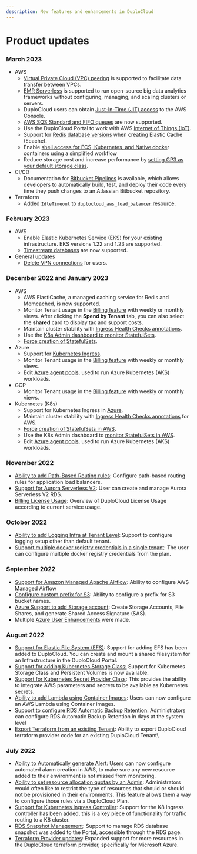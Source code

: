```yaml
---
description: New features and enhancements in DuploCloud
---
```


# Product updates

### March 2023

* AWS
  * [Virtual Private Cloud (VPC) peering](../aws/aws-services/infrastructure/virtual-private-cloud-vpc-peering.md) is supported to facilitate data transfer between VPCs.
  * [EMR Serverless](../aws/aws-services/emr-serverless.md) is supported to run open-source big data analytics frameworks without configuring, managing, and scaling clusters or servers.
  * DuploCloud users can obtain [Just-In-Time (JIT) access](../aws/use-cases/jit-access.md) to the AWS Console.
  * [AWS SQS Standard and FIFO queues](../aws/aws-services/sqs-queue.md) are now supported.
  * Use the DuploCloud Portal to work with AWS [Internet of Things (IoT)](../aws/aws-services/iot-internet-of-things.md).
  * Support for [Redis database versions](../aws/aws-services/database/elastic-cache.md) when creating Elastic Cache (Ecache).
  * Enable [shell access for ECS, Kubernetes, and Native docke](../aws/prerequisites/kubectl-shell.md)r containers using a simplified workflow
  * Reduce storage cost and increase performance by [setting GP3 as your default storage class](../aws/aws-services/storage/using-the-gp3-storage-class.md).
* CI/CD
  * Documentation for [Bitbucket Pipelines](../ci-cd/bitbucket-pipelines/) is available, which allows developers to automatically build, test, and deploy their code every time they push changes to an Atlassian Bitbucket repository.&#x20;
* Terraform&#x20;
  * Added `IdleTimeout` to [`duplocloud_aws_load_balancer` resource](https://registry.terraform.io/providers/duplocloud/duplocloud/latest/docs/resources/aws\_load\_balancer).&#x20;

### February 2023

* AWS
  * Enable Elastic Kubernetes Service (EKS) for your existing infrastructure. EKS versions 1.22 and 1.23 are supported.
  * [Timestream databases](../aws/aws-services/database/timestream-database.md) are now supported.
* General updates
  * [Delete VPN connections](https://app.gitbook.com/o/ojpRPRrP7bqrzOUuLmOz/s/68cb0s9ce5UIUKWPuYs8/\~/changes/zv5qBQC5mUqzcKULXq1i/administrators/access-control/vpn-access#deleting-a-vpn-user) for users.

### December 2022 and January 2023

* AWS
  * AWS ElastiCache, a managed caching service for Redis and Memcached, is now supported.&#x20;
  * Monitor Tenant usage in the [Billing feature](../aws/use-cases/cost-management/) with weekly or monthly views. After clicking the **Spend by Tenant** tab, you can also select the **shared** card to display tax and support costs.
  * Maintain cluster stability with [Ingress Health Checks annotations](../aws/aws-services/containers/adding-ingress.md#add-load-balancer-with-kubernetes-nodeport).&#x20;
  * Use the [K8s Admin dashboard to monitor StatefulSets](../aws/use-cases/monitoring/kubernetes-administrator-dashboard.md).
  * [Force creation of StatefulSets](../aws/aws-services/containers/#5-toc-title).
* Azure
  * Support for [Kubernetes Ingress](../azure/azure-services/containers/adding-ingress.md).
  * Monitor Tenant usage in the [Billing feature](https://app.gitbook.com/o/ojpRPRrP7bqrzOUuLmOz/s/68cb0s9ce5UIUKWPuYs8/\~/changes/7ev96ixoUE2TKhw2W8yw/azure/use-cases/cost-management) with weekly or monthly views.
  * Edit [Azure agent pools](../azure/azure-services/agent-pool.md#editing-an-agent-pool), used to run Azure Kubernetes (AKS) workloads.
* GCP
  * Monitor Tenant usage in the [Billing feature](https://app.gitbook.com/o/ojpRPRrP7bqrzOUuLmOz/s/68cb0s9ce5UIUKWPuYs8/\~/changes/LIQrEoD3lxoJfvhsSCPM/gcp/use-cases/cost-management) with weekly or monthly views.&#x20;
* Kubernetes (K8s)
  * Support for Kubernetes Ingress in [Azure](../azure/azure-services/containers/adding-ingress.md).
  * Maintain cluster stability with [Ingress Health Checks annotations](../aws/aws-services/containers/adding-ingress.md#add-load-balancer-with-kubernetes-nodeport) for AWS.&#x20;
  * [Force creation of StatefulSets in AWS](../aws/aws-services/containers/#5-toc-title).
  * Use the K8s Admin dashboard to [monitor StatefulSets in AWS](../aws/use-cases/monitoring/kubernetes-administrator-dashboard.md).
  * Edit [Azure agent pools](../azure/azure-services/agent-pool.md#editing-an-agent-pool), used to run Azure Kubernetes (AKS) workloads.

### November 2022

* [Ability to add Path-Based Routing rules](../aws/use-cases/load-balancers.md#2d32): Configure path-based routing rules for application load balancers.
* [Support for Aurora Serverless V2](../aws/aws-services/database/rds-database/#create-aurora-serverless-v2-cluster-database): User can create and manage Aurora Serverless V2 RDS.
* [Billing License Usage](../aws/use-cases/cost-management/duplocloud-license-usage.md): Overview of DuploCloud License Usage according to current service usage.

### October 2022

* [Ability to add Logging Infra at Tenant Level](../aws/use-cases/central-logging/central-logging-setup.md#adding-logging-setup-at-tenant-level): Support to configure logging setup other than default tenant.
* [Support multiple docker registry credentials in a single tenant](../aws/aws-services/containers/#add-multiple-docker-registry-credentials): The user can configure multiple docker registry credentials from the plan.

### September 2022

* [Support for Amazon Managed Apache Airflow](../aws/aws-services/managed-airflow.md): Ability to configure AWS Managed Airflow
* [Configure custom prefix for S3](../aws/aws-services/s3-bucket.md#add-custom-prefix-for-s3-buckets):  Ability to configure a prefix for S3 bucket names.
* [Azure Support to add Storage account](../azure/azure-services/storage-account.md): Create Storage Accounts, File Shares, and generate Shared Access Signature (SAS).&#x20;
* Multiple [Azure User Enhancements](../azure/azure-services/) were made.

### August 2022

* [Support for Elastic File System (EFS)](../aws/aws-services/elastic-file-system-efs.md):  Support for adding EFS has been added to DuploCloud. You can create and mount a shared filesystem for an Infrastructure in the DuploCloud Portal.
* [Support for adding Kubernetes Storage Class:](../aws/aws-services/storage/adding-k8s-storage-class.md) Support for Kubernetes Storage Class and Persistent Volumes is now available.
* [Support for Kubernetes Secret Provider Class](../aws/aws-services/containers/adding-secretproviderclass-custom-resource.md): This provides the ability to integrate AWS parameters and secrets to be available as Kubernetes secrets.
* [Ability to add Lambda using Container Images](../aws/aws-services/lambda/create-lambda-using-container-image.md): Users can now configure an AWS Lambda using Container images.
* [Support to configure RDS Automatic Backup Retention](../aws/aws-services/database/rds-database/backup-and-restore.md#0-toc-title-1):  Administrators can configure RDS Automatic Backup Retention in days at the system level
* [Export Terraform from an existing Tenant](https://github.com/duplocloud/tenant-terraform-generator): Ability to export DuploCloud terraform provider code for an existing DuploCloud Tenant\


### July 2022

* [Ability to Automatically generate Alert](https://docs.duplocloud.com/docs/aws/use-cases/alerting-and-notifications/automatic-alert-creation):  Users can now configure automated alarm creation in AWS, to make sure any new resource added to their environment is not missed from monitoring.
* [Ability to set resource allocation quotas by an Admin](https://docs.duplocloud.com/docs/aws/use-cases/resource-quotas): Administrators would often like to restrict the type of resources that should or should not be provisioned in their environments. This feature allows them a way to configure those rules via a DuploCloud Plan.
* [Support for Kubernetes Ingress Controller](https://docs.duplocloud.com/docs/aws/aws-services/containers): Support for the K8 Ingress controller has been added, this is a key piece of functionality for traffic routing to a K8 cluster.
* [RDS Snapshot Management](https://docs.duplocloud.com/docs/aws/aws-services/rds-database/manage-rds-snapshots):  Support to manage RDS database snapshot was added to the Portal, accessible through the RDS page.
* [Terraform Provider updates](https://registry.terraform.io/providers/duplocloud/duplocloud/latest/docs): Expanded support for more resources in the DuploCloud terraform provider, specifically for Microsoft Azure.&#x20;
